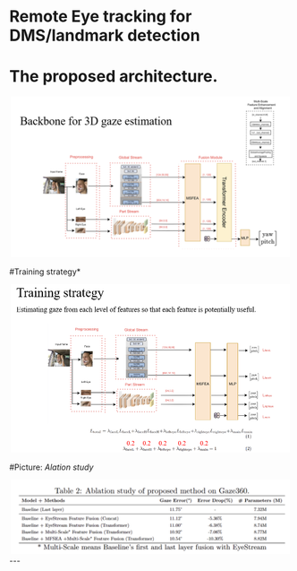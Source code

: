 # Remote Eye tracking for DMS/landmark detection
# The proposed architecture.

<div align=center>  <img src="img/DGMnet.png" alt="Teaser" width="500" align="bottom" /> </div>

#Training strategy*

<div align=center>  <img src="img/training_strategy.png" alt="Teaser" width="500" align="bottom" /> </div>

#Picture: *Alation study*

<div align=center>  <img src="img/ablation.png" alt="Teaser" width="500" align="bottom" /> </div>
---
